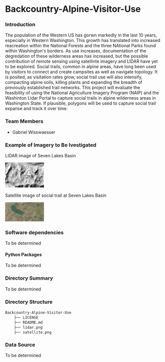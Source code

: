 # Backcountry-Alpine-Visitor-Use

### Introduction

The population of the Western US has gorwn markedly in the last 10 years, especially in Western Washington. This growth has translated into increased reacreation within the National Forests and the three NAtional Parks found within Washington's borders. As use increases, documentation of the degredation of these wilderness areas has increased, but the possible contribution of remote sensing using satellinte imagery and LIDAR have yet to be explored. Social trails, common in alpine areas, have long been used by visitors to connect and create campsites as well as navigate topology. It is posited, as visitation rates grow, social trail use will also intensify, compacting alpine soils, killing plants and expanding the breadth of previously established trail networks. This project will evaluate the feasibility of using the National Agriculture Imagery Program (NAIP) and the Washinton Lidar Portal to capture social trails in alpine wilderness areas in Washington State. If plausible, polygons will be used to capture social trail expanse and track it over time.

### Team Members

* Gabriel Wisswaesser

### Example of Imagery to Be Ivestigated

LIDAR image of Seven Lakes Basin

<img src="lidar.png" width=25% height=25%>

<br>

Satellite image of social trail at Seven Lakes Basin

<img src="satellite.png" width=25% height=25%>


### Software dependencies

To be determined

#### Python Packages

To be determined

### Directory Summary

To be determined

### Directory Structure


```
Backcountry-Alpine-Visitor-Use
    ├── LICENSE
    ├── README.md
    ├── lidar.png
    ├── satellite.png

```

### Data Source

To be determined
